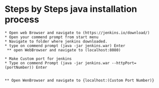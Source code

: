# Steps by Steps java installation process
	* Open web Browser and navigate to (https://jenkins.io/download/)
	* Open your commend prompt from start menu
	* Navigate to folder where jenkins downloaded.
	* type on commend prompt (java -jar jenkins.war) Enter
	 ** open WebBrowser and navigate to (localhost:8080) 

	* Make Custom port for jenkins 
	* Type on commend Prompt (java -jar jenkins.war --httpPort=(portNumber)) Enter
		

	** Open WenBrowser and navigate to {localhost:(Custom Port Number)}

